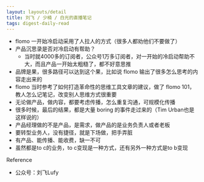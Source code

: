```yaml
---
layout: layouts/detail
title: 刘飞 / 少楠 / 白光的直播笔记
tags: digest-daily-read
---
```

- flomo 一开始冷启动采用了人拉人的方式（很多人都劝他们不要做了）
- 产品沉思录是否对冷启动有帮助？
  - 当时就4000多的订阅者，公众号1万多订阅者，对一开始的冷启动帮助不大，而且产品一开始太粗糙了，都不好意思推
- 品牌是果，很多路径可以达到这个果，比如说 flomo 输出了很多怎么思考的内容走出来的
- flomo 当时参考了如何打造革命性的思维工具文章的建议，做了 flomo 101，教人怎么记笔记，改变别人思维方式很重要
- 无论做产品，做内容，都要考虑传播，怎么重复沟通，可规模化传播
- 很多时候，最后的结果，都是大量 boring 的事件走过来的（Tim Urban也是这样说的）
- 产品经理做的不是产品，是需求，做产品的是业务负责人或者老板
- 要转型业务人，没有捷径，就是下场做，把手弄脏
- 有产品、能传播、能收费，缺一不可
- 虽然都是to c的业务，to c变现是一种方式，还有另外一种方式是to b变现

Reference
- 公众号：刘飞Lufy
